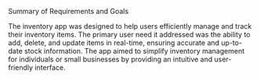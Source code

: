 Summary of Requirements and Goals

The inventory app was designed to help users efficiently manage and track their inventory items. The
primary user need it addressed was the ability to add, delete, and update items in real-time, ensuring
accurate and up-to-date stock information. The app aimed to simplify inventory management for
individuals or small businesses by providing an intuitive and user-friendly interface.

